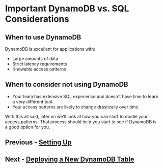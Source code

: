 # Important DynamoDB vs. SQL Considerations

## When to use DynamoDB

DynamoDB is excellent for applications with:

- Large amounts of data
- Strict latency requirements
- Knowable access patterns

## When to consider not using DynamoDB 

- Your team has extensive SQL experience and doesn't have time to learn a very different tool
- Your access patterns are likely to change drastically over time

With this all said, later on we'll look at how you can start to model your access patterns. That process should help you start to see if DynamoDB is a good option for you.

## Previous - [Setting Up](p0-setting-up.md)
## Next - [Deploying a New DynamoDB Table](p2-deploying-new-dynamodb-table.md)
